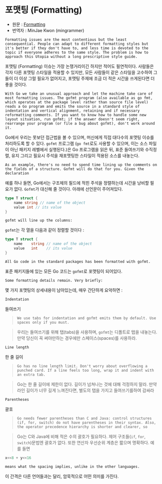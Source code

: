 # 포맷팅 (Formatting)
* 원문 : [Formatting](https://golang.org/doc/effective_go.html#formatting)
* 번역자 : MinJae Kwon (mingrammer)

`Formatting issues are the most contentious but the least consequential. People can adapt to different formatting styles but it's better if they don't have to, and less time is devoted to the topic if everyone adheres to the same style. The problem is how to approach this Utopia without a long prescriptive style guide.`

포맷팅 (Formatting) 이슈는 가장 논쟁거리이긴 하지만 적어도 필연적이다. 사람들은 각자 다른 포맷팅 스타일을 적용할 수 있지만, 모든 사람들이 같은 스타일을 고수하여 그들이 더 이상 그럴 필요가 없어지고, 포맷팅 주제에 조금 더 적은 시간을 쓰게된다면 더 좋을 것이다. 

`With Go we take an unusual approach and let the machine take care of most formatting issues. The gofmt program (also available as go fmt, which operates at the package level rather than source file level) reads a Go program and emits the source in a standard style of indentation and vertical alignment, retaining and if necessary reformatting comments. If you want to know how to handle some new layout situation, run gofmt; if the answer doesn't seem right, rearrange your program (or file a bug about gofmt), don't work around it.`

Go에서 우리는 못보던 접근법을 볼 수 있으며, 머신에게 직접 대다수의 포맷팅 이슈를 처리하도록 할 수 있다. `gofmt` 프로그램 (`go fmt`로도 사용할 수 있으며, 이는 소스 파일이 아닌 패키지 레벨에서 실행된다.)은 Go 프로그램을 읽은 뒤, 표준 들여쓰기와 수직정렬, 유지 그리고 필요시 주석을 재포맷팅한 스타일이 적용된 소스를 내놓는다.

`As an example, there's no need to spend time lining up the comments on the fields of a structure. Gofmt will do that for you. Given the declaration`

예를 하나 들면, Go에서는 구조체의 필드에 적힌 주석을 정렬하는데 시간을 낭비할 필요가 없다. `Gofmt`가 대신해 줄 것이다. 아래에 선언문이 주어져있다.

```go
type T struct {
    name string // name of the object
    value int // its value
}
```

`gofmt will line up the columns:`

`gofmt`는 각 열을 다음과 같이 정렬할 것이다 :

```go
type T struct {
    name    string // name of the object
    value   int    // its value
}
```

`All Go code in the standard packages has been formatted with gofmt.`

표준 패키지들에 있는 모든 Go 코드는 `gofmt`로 포맷팅이 되어있다.

`Some formatting details remain. Very briefly:`

몇 가지 포맷팅의 상세내용이 남아있는데, 매우 간단하게 요악하면 :

`Indentation`

들여쓰기

> `We use tabs for indentation and gofmt emits them by default. Use spaces only if you must.`

> 우리는 들여쓰기를 위해 탭(tabs)을 사용하며, `gofmt`는 디폴트로 탭을 내놓는다. 만약 당신이 꼭 써야만하는 경우에만 스페이스(spaces)를 사용하라.

`Line length`

한 줄 길이

> `Go has no line length limit. Don't worry about overflowing a punched card. If a line feels too long, wrap it and indent with an extra tab.`

> Go는 한 줄 길이에 제한이 없다. 길이가 넘쳐나는 것에 대해 걱정하지 말라. 만약 라인 길이가 너무 길게 느껴진다면, 별도의 탭을 가지고 들여쓰기를하여 감싸라

`Parentheses`

괄호

> `Go needs fewer parentheses than C and Java: control structures (if, for, switch) do not have parentheses in their syntax. Also, the operator precedence hierarchy is shorter and clearer, so`

> Go는 C와 Java에 비해 적은 수의 괄호가 필요하다. 제어 구조들(`if`, `for`, `switch`)문법엔 괄호가 없다. 또한 연산자 우선순위 계층은 짧으며 명확하다. 예를 들면

```go
x<<8 + y<<16
```

`means what the spacing implies, unlike in the other languages.`

이 간격은 다른 언어들과는 달리, 암묵적으로 어떤 의미를 가진다. 

